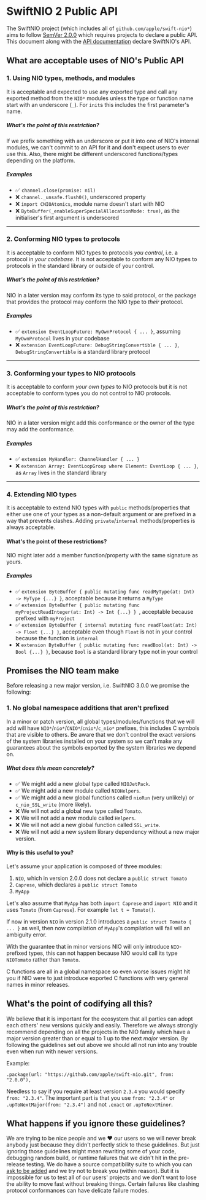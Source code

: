 # SwiftNIO 2 Public API

The SwiftNIO project (which includes all of `github.com/apple/swift-nio*`) aims to follow [SemVer 2.0.0](https://semver.org/spec/v2.0.0.html) which requires projects to declare a public API. This document along with the [API documentation](https://apple.github.io/swift-nio/) declare SwiftNIO's API.

## What are acceptable uses of NIO's Public API

### 1. Using NIO types, methods, and modules

It is acceptable and expected to use any exported type and call any exported method from the `NIO*` modules unless the type or function name start with an underscore (`_`). For `init`s this includes the first parameter's name.

##### What's the point of this restriction?

If we prefix something with an underscore or put it into one of NIO's internal modules, we can't commit to an API for it and don't expect users to ever use this. Also, there might be different underscored functions/types depending on the platform.

##### Examples

 - ✅ `channel.close(promise: nil)`
 - ❌ `channel._unsafe.flush0()`, underscored property
 - ❌ `import CNIOAtomics`, module name doesn't start with NIO
 - ❌ `ByteBuffer(_enableSuperSpecialAllocationMode: true)`, as the initialiser's first argument is underscored

---

### 2. Conforming NIO types to protocols

It is acceptable to conform NIO types to protocols _you control_, i.e. a protocol in _your codebase_. It is not acceptable to conform any NIO types to protocols in the standard library or outside of your control.

##### What's the point of this restriction?

NIO in a later version may conform its type to said protocol, or the package that provides the protocol may conform the NIO type to _their_ protocol.

##### Examples

  - ✅ `extension EventLoopFuture: MyOwnProtocol { ... }`, assuming `MyOwnProtocol` lives in your codebase
  - ❌ `extension EventLoopFuture: DebugStringConvertible { ... }`, `DebugStringConvertible` is a standard library protocol

---

### 3. Conforming your types to NIO protocols

It is acceptable to conform _your own types_ to NIO protocols but it is not acceptable to conform types you do not control to NIO protocols.

##### What's the point of this restriction?

NIO in a later version might add this conformance or the owner of the type may add the conformance.

##### Examples

  - ✅ `extension MyHandler: ChannelHandler { ... }`
  - ❌ `extension Array: EventLoopGroup where Element: EventLoop { ... }`, as `Array` lives in the standard library

---

### 4. Extending NIO types

It is acceptable to extend NIO types with `public` methods/properties that either use one of your types as a non-default argument or are prefixed in a way that prevents clashes. Adding `private`/`internal` methods/properties is always acceptable.

#### What's the point of these restrictions?

NIO might later add a member function/property with the same signature as yours.

##### Examples

  - ✅ `extension ByteBuffer { public mutating func readMyType(at: Int) -> MyType {...} }`, acceptable because it returns a `MyType`
  - ✅ `extension ByteBuffer { public mutating func myProjectReadInteger(at: Int) -> Int {...} } `, acceptable because prefixed with `myProject`
  - ✅ `extension ByteBuffer { internal mutating func readFloat(at: Int) -> Float {...} }`, acceptable even though `Float` is not in your control because the function is `internal`
  - ❌ `extension ByteBuffer { public mutating func readBool(at: Int) -> Bool {...} }`, because `Bool` is a standard library type not in your control


## Promises the NIO team make

Before releasing a new major version, i.e. SwiftNIO 3.0.0 we promise the following:

### 1. No global namespace additions that aren't prefixed

In a minor or patch version, all global types/modules/functions that we will add will have `NIO*`/`nio*`/`CNIO*`/`cnio*`/`c_nio*` prefixes, this includes C symbols that are visible to others. Be aware that we don't control the exact versions of the system libraries installed on your system so we can't make any guarantees about the symbols exported by the system libraries we depend on.


##### What does this mean concretely?

- ✅ We might add a new global type called `NIOJetPack`.
- ✅ We might add a new module called `NIOHelpers`.
- ✅ We might add a new global functions called `nioRun` (very unlikely) or `c_nio_SSL_write` (more likely).
- ❌ We will not add a global new type called `Tomato`.
- ❌ We will not add a new module called `Helpers`.
- ❌ We will not add a new global function called `SSL_write`.
- ❌ We will not add a new system library dependency without a new major version.

#### Why is this useful to you?

Let's assume your application is composed of three modules:

1. `NIO`, which in version 2.0.0 does not declare a `public struct Tomato`
2. `Caprese`, which declares a `public struct Tomato`
3. `MyApp`

Let's also assume that `MyApp` has both `import Caprese` and `import NIO` and it uses `Tomato` (from `Caprese`). For example `let t = Tomato()`.

If now in version `NIO` in version 2.1.0 introduces a `public struct Tomato { ... }` as well, then now compilation of `MyApp`'s compilation will fail will an ambiguity error.

With the guarantee that in minor versions NIO will only introduce `NIO`-prefixed types, this can not happen because NIO would call its type `NIOTomato` rather than `Tomato`.

C functions are all in a global namespace so even worse issues might hit you if NIO were to just introduce exported C functions with very general names in minor releases.

## What's the point of codifying all this?

We believe that it is important for the ecosystem that all parties can adopt each others' new versions quickly and easily. Therefore we always strongly recommend depending on all the projects in the NIO family which have a major version greater than or equal to 1 up to the next _major_ version. By following the guidelines set out above we should all not run into any trouble even when run with newer versions.

Example:

    .package(url: "https://github.com/apple/swift-nio.git", from: "2.0.0"),

Needless to say if you require at least version `2.3.4` you would specify `from: "2.3.4"`. The important part is that you use `from: "2.3.4"` or `.upToNextMajor(from: "2.3.4")` and not `.exact` or `.upToNextMinor`.

## What happens if you ignore these guidelines?

We are trying to be nice people and we ❤️ our users so we will never break anybody just because they didn't perfectly stick to these guidelines. But just ignoring those guidelines might mean rewriting some of your code, debugging random build, or runtime failures that we didn't hit in the pre-release testing. We do have a source compatibility suite to which you can [ask to be added](https://forums.swift.org/t/register-as-swiftnio-user-to-get-ahead-of-time-security-notifications-be-added-to-the-source-compatibility-suite/17792) and we try not to break you (within reason). But it is impossible for us to test all of our users' projects and we don't want to lose the ability to move fast without breaking things. Certain failures like clashing protocol conformances can have delicate failure modes.